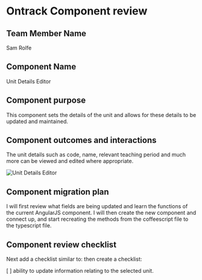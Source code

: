 # Ontrack Component review

## Team Member Name

Sam Rolfe


## Component Name

Unit Details Editor

## Component purpose

This component sets the details of the unit and allows for these details to be updated and maintained.

## Component outcomes and interactions

The unit details such as code, name, relevant teaching period and much more can be viewed and edited where appropriate.

![Unit Details Editor](https://github.com/sammyrolfe/documentation/assets/36840091/c766e80a-e089-4c49-8cae-42c91df1ee21)


## Component migration plan

I will first review what fields are being updated and learn the functions of the current AngularJS component. I will then create the new component and connect up, and start recreating the methods from the coffeescript file to the typescript file.

## Component review checklist

Next add a checklist similar to: then create a checklist:

[ ] ability to update information relating to the selected unit.

